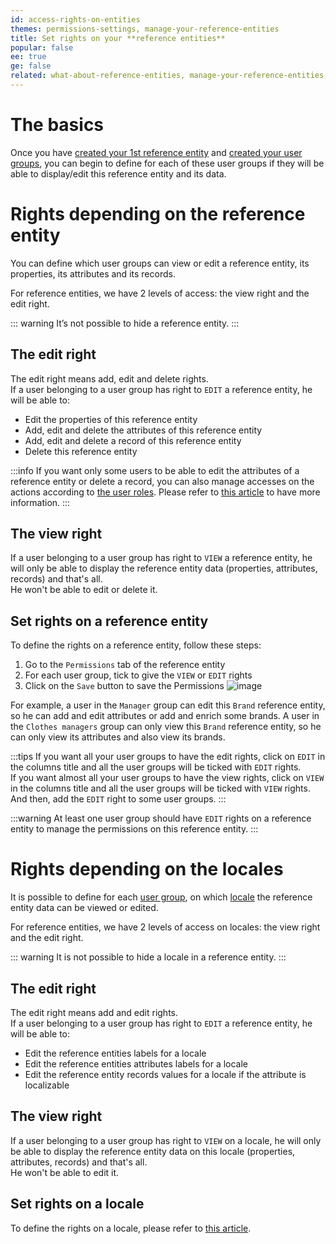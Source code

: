 ```yaml
---
id: access-rights-on-entities
themes: permissions-settings, manage-your-reference-entities
title: Set rights on your **reference entities**
popular: false
ee: true
ge: false
related: what-about-reference-entities, manage-your-reference-entities, build-your-user-groups
---
```


# The basics

Once you have [created your 1st reference entity](manage-reference-entities.html) and [created your user groups](build-your-user-groups.html), you can begin to define for each of these user groups if they will be able to display/edit this reference entity and its data.

# Rights depending on the reference entity

You can define which user groups can view or edit a reference entity, its properties, its attributes and its records.

For reference entities, we have 2 levels of access: the view right and the edit right.

::: warning
It’s not possible to hide a reference entity.
:::

## The edit right
The edit right means add, edit and delete rights.  
If a user belonging to a user group has right to `EDIT` a reference entity, he will be able to:
*   Edit the properties of this reference entity
*   Add, edit and delete the attributes of this reference entity
*   Add, edit and delete a record of this reference entity
*   Delete this reference entity

:::info
If you want only some users to be able to edit the attributes of a reference entity or delete a record, you can also manage accesses on the actions according to [the user roles](build-your-user-roles.html). Please refer to [this article](manage-the-interface-and-actions-accesses.html#rights-on-reference-entities-ee-only) to have more information.
:::

## The view right
If a user belonging to a user group has right to `VIEW` a reference entity, he will only be able to display the reference entity data (properties, attributes, records) and that's all.  
He won't be able to edit or delete it.

## Set rights on a reference entity
To define the rights on a reference entity, follow these steps:
1.  Go to the `Permissions` tab of the reference entity
1.  For each user group, tick to give the `VIEW` or `EDIT` rights
1.  Click on the `Save` button to save the Permissions
![image](../img/ReferenceEntity_Permissions.png)

For example, a user in the `Manager` group can edit this `Brand` reference entity, so he can add and edit attributes or add and enrich some brands.
A user in the `Clothes managers` group can only view this `Brand` reference entity, so he can only view its attributes and also view its brands.

:::tips
If you want all your user groups to have the edit rights, click on `EDIT` in the columns title and all the user groups will be ticked with `EDIT` rights.  
If you want almost all your user groups to have the view rights, click on `VIEW` in the columns title and all the user groups will be ticked with `VIEW` rights. And then, add the `EDIT` right to some user groups.
:::

:::warning
At least one user group should have `EDIT` rights on a reference entity to manage the permissions on this reference entity.
:::

# Rights depending on the locales
It is possible to define for each [user group](what-is-a-user-group.html), on which [locale](what-is-a-locale.html) the reference entity data can be viewed or edited.

For reference entities, we have 2 levels of access on locales: the view right and the edit right.

::: warning
It is not possible to hide a locale in a reference entity.
:::

## The edit right
The edit right means add and edit rights.  
If a user belonging to a user group has right to `EDIT` a reference entity, he will be able to:
*   Edit the reference entities labels for a locale
*   Edit the reference entities attributes labels for a locale
*   Edit the reference entity records values for a locale if the attribute is localizable

## The view right
If a user belonging to a user group has right to `VIEW` on a locale, he will only be able to display the reference entity data on this locale (properties, attributes, records) and that's all.  
He won't be able to edit it.

## Set rights on a locale
To define the rights on a locale, please refer to [this article](access-rights-on-products.html#set-rights-to-user-groups).
